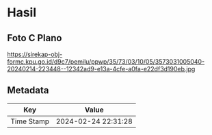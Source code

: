 # Hasil

## Foto C Plano

https://sirekap-obj-formc.kpu.go.id/d9c7/pemilu/ppwp/35/73/03/10/05/3573031005040-20240214-223448--12342ad9-e13a-4cfe-a0fa-e22df3d190eb.jpg


## Metadata

| Key        | Value               |
| ---------- | ------------------- |
| Time Stamp | 2024-02-24 22:31:28 |



